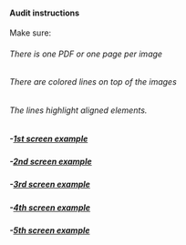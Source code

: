 #### Audit instructions

Make sure:

###### There is one PDF or one page per image
###### There are colored lines on top of the images
###### The lines highlight aligned elements. 

##### -[1st screen example](https://www.figma.com/file/KOzd8yZuJvGLmZLuXjBgDg/UI-III-Ex-1.1) 
##### -[2nd screen example](https://www.figma.com/file/QXzdFwwUa8EoQgD3k8CqUC/UI-III-EX-1.2) 
##### -[3rd screen example](https://www.figma.com/file/9KNmLun5iZ2lbTOaX91fr2/UI-III-Ex-1.3) 
##### -[4th screen example](https://www.figma.com/file/EqGJPRCBtS0yJBUwHJdmwU/UI-III-Ex-1.4) 
##### -[5th screen example](https://www.figma.com/file/X5lYr8zLmMAazTHeYtfWMm/UI-III-Ex-1.5)
